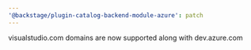 ```yaml
---
'@backstage/plugin-catalog-backend-module-azure': patch
---
```


visualstudio.com domains are now supported along with dev.azure.com
